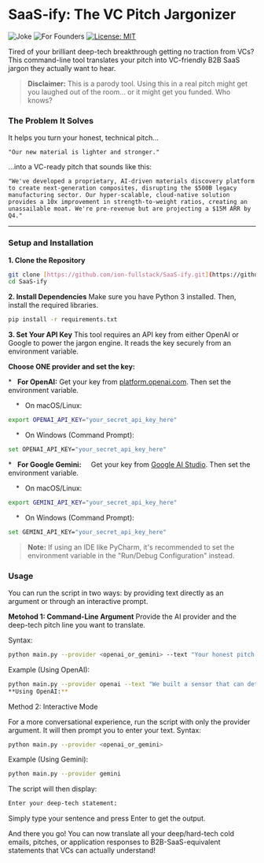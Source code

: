 # SaaS-ify: The VC Pitch Jargonizer

![Joke](https://img.shields.io/badge/purpose-a%20complete%20joke-red)
![For Founders](https://img.shields.io/badge/for-Founders%20&%20VCs-blue)
[![License: MIT](https://img.shields.io/badge/License-MIT-yellow.svg)](https://opensource.org/licenses/MIT)

Tired of your brilliant deep-tech breakthrough getting no traction from VCs? This command-line tool translates your pitch into VC-friendly B2B SaaS jargon they actually want to hear.

> **Disclaimer:** This is a parody tool. Using this in a real pitch might get you laughed out of the room... or it might get you funded. Who knows?

### The Problem It Solves

It helps you turn your honest, technical pitch...

`"Our new material is lighter and stronger."`

...into a VC-ready pitch that sounds like this:

`"We've developed a proprietary, AI-driven materials discovery platform to create next-generation composites, disrupting the $500B legacy manufacturing sector. Our hyper-scalable, cloud-native solution provides a 10x improvement in strength-to-weight ratios, creating an unassailable moat. We're pre-revenue but are projecting a $15M ARR by Q4."`

***

### Setup and Installation

**1. Clone the Repository**

```bash
git clone [https://github.com/ion-fullstack/SaaS-ify.git](https://github.com/ion-fullstack/SaaS-ify.git)
cd SaaS-ify
```

**2. Install Dependencies**
Make sure you have Python 3 installed. Then, install the required libraries.

```bash
pip install -r requirements.txt

```

**3. Set Your API Key**
This tool requires an API key from either OpenAI or Google to power the jargon engine. It reads the key securely from an environment variable.

**Choose ONE provider and set the key:**

*   **For OpenAI:**
Get your key from [platform.openai.com](https://platform.openai.com/api-keys). Then set the environment variable.

    *   On macOS/Linux:

```bash
export OPENAI_API_KEY="your_secret_api_key_here"
```

    *   On Windows (Command Prompt):

```bash
set OPENAI_API_KEY="your_secret_api_key_here"
```

*   **For Google Gemini:**
    Get your key from [Google AI Studio](https://makersuite.google.com/app/apikey). Then set the environment variable.

    *   On macOS/Linux:
    
```bash 
export GEMINI_API_KEY="your_secret_api_key_here"
```

    *   On Windows (Command Prompt):
    
```bash
set GEMINI_API_KEY="your_secret_api_key_here"
```

> **Note:** If using an IDE like PyCharm, it's recommended to set the environment variable in the "Run/Debug Configuration" instead.

### Usage

You can run the script in two ways: by providing text directly as an argument or through an interactive prompt.

**Metohod 1: Command-Line Argument**
Provide the AI provider and the deep-tech pitch line you want to translate.

Syntax:

```bash
python main.py --provider <openai_or_gemini> --text "Your honest pitch line here."
```

Example (Using OpenAI):

```bash
python main.py --provider openai --text "We built a sensor that can detect metal fatigue more accurately."
**Using OpenAI:**
```
Method 2: Interactive Mode

For a more conversational experience, run the script with only the provider argument. It will then prompt you to enter your text.
Syntax:

```bash
python main.py --provider <openai_or_gemini>
```

Example (Using Gemini):

```bash
python main.py --provider gemini
```

The script will then display:
```bash
Enter your deep-tech statement: 
```

Simply type your sentence and press Enter to get the output. 

And there you go! You can now translate all your deep/hard-tech cold emails, pitches, or application responses to B2B-SaaS-equivalent statements that VCs can actually understand!
